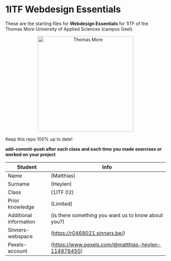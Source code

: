# 1ITF Webdesign Essentials
These are the starting files for **Webdesign Essentials** for 1ITF of the Thomas More University of Applied Sciences (campus Geel).

<p align="center">
    <img src="https://thomasmore.be/sites/www.thomasmore.be/files/tm_eng_standaardlogo_web.png" alt="Thomas More" width="300" />
</p>

Keep this repo 100% up to date! 

**add-commit-push after each class and each time you made exercises or worked on your project**

| Student | Info |
| --- | ---|
| Name | (Matthias)       |
| Surname| (Heylen)  |
| Class | (1ITF 02) |
| Prior knowledge | (Limited) |
| Additional information | (is there something you want us to know about you?) |
| Sinners-webspace | (https://r0468021.sinners.be/) |
| Pexels-account | (https://www.pexels.com/@matthias-heylen-114876450) |

